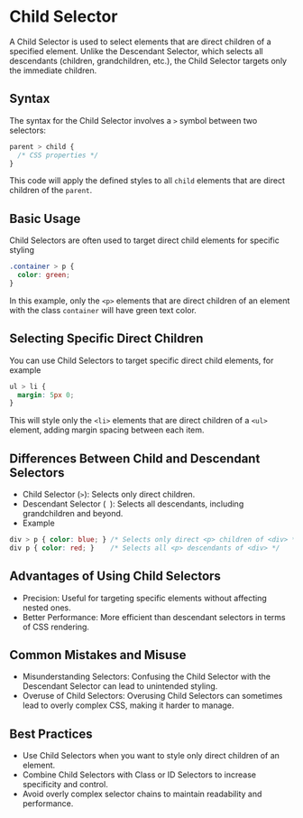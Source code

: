 # Child Selector

A Child Selector is used to select elements that are direct children of a specified element. Unlike the Descendant Selector, which selects all descendants (children, grandchildren, etc.), the Child Selector targets only the immediate children.

## Syntax

The syntax for the Child Selector involves a `>` symbol between two selectors:

```css
parent > child {
  /* CSS properties */
}
```

This code will apply the defined styles to all `child` elements that are direct children of the `parent`.

## Basic Usage

Child Selectors are often used to target direct child elements for specific styling

```css
.container > p {
  color: green;
}
```

In this example, only the `<p>` elements that are direct children of an element with the class `container` will have green text color.

## Selecting Specific Direct Children

You can use Child Selectors to target specific direct child elements, for example

```css
ul > li {
  margin: 5px 0;
}
```

This will style only the `<li>` elements that are direct children of a `<ul>` element, adding margin spacing between each item.

## Differences Between Child and Descendant Selectors

- Child Selector (`>`): Selects only direct children.
- Descendant Selector (` `): Selects all descendants, including grandchildren and beyond.
- Example

```css
div > p { color: blue; } /* Selects only direct <p> children of <div> */
div p { color: red; }    /* Selects all <p> descendants of <div> */
```

## Advantages of Using Child Selectors

- Precision: Useful for targeting specific elements without affecting nested ones.
- Better Performance: More efficient than descendant selectors in terms of CSS rendering.

## Common Mistakes and Misuse

- Misunderstanding Selectors: Confusing the Child Selector with the Descendant Selector can lead to unintended styling.
- Overuse of Child Selectors: Overusing Child Selectors can sometimes lead to overly complex CSS, making it harder to manage.

## Best Practices

- Use Child Selectors when you want to style only direct children of an element.
- Combine Child Selectors with Class or ID Selectors to increase specificity and control.
- Avoid overly complex selector chains to maintain readability and performance.
